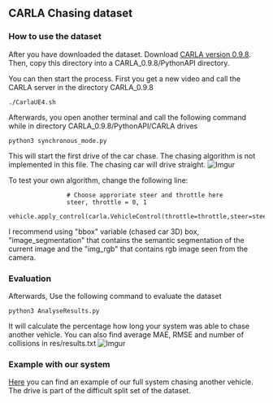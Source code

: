 ## CARLA Chasing dataset

### How to use the dataset
After you have downloaded the dataset. Download [CARLA version 0.9.8](https://carla.org/2020/03/09/release-0.9.8/). Then, copy this directory into a CARLA_0.9.8/PythonAPI directory.

You can then start the process. First you get a new video and call the CARLA server in the directory CARLA_0.9.8
```
./CarlaUE4.sh
```

Afterwards, you open another terminal and call the following command while in directory CARLA_0.9.8/PythonAPI/CARLA drives
```
python3 synchronous_mode.py
```

This will start the first drive of the car chase. The chasing algorithm is not implemented in this file. The chasing car will drive straight.
![Imgur](https://i.imgur.com/d1XOkYX.png)


To test your own algorithm, change the following line:
```
                # Choose approriate steer and throttle here
                steer, throttle = 0, 1
                vehicle.apply_control(carla.VehicleControl(throttle=throttle,steer=steer))
```
I recommend using "bbox" variable (chased car 3D) box, "image_segmentation" that contains the semantic segmentation of the current image and the "img_rgb" that contains rgb image seen from the camera.


### Evaluation
Afterwards, Use the following command to evaluate the dataset
```
python3 AnalyseResults.py
```
It will calculate the percentage how long your system was able to chase another vehicle. You can also find average MAE, RMSE and number of collisions in res/results.txt
![Imgur](https://i.imgur.com/iSdHqDg.jpg)

### Example with our system
[Here](https://youtu.be/mAh8CcaAHgM) you can find an example of our full system chasing another vehicle. The drive is part of the difficult split set of the dataset.

